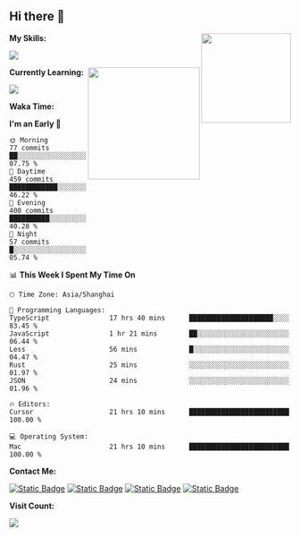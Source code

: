 ## Hi there 👋

<img align="right" height=160 src="https://s2.loli.net/2024/05/01/uw3cVq5TUCnhYLy.png" />

**My Skills:**
<p align="left">
  <a href="https://skillicons.dev">
    <img src="https://skillicons.dev/icons?i=git,docker,go,js,ts,react,vue,tailwind,electron,nextjs&perline=8" />
  </a>
</p>

<a href="https://github.com/anuraghazra/convoychat">
  <img height=200 align="right" src="https://stats.ronki.moe/api/top-langs?username=lonzzi&layout=compact&langs_count=8&card_width=320" />
</a>

**Currently Learning:**
<p align="left">
  <a href="https://skillicons.dev">
    <img src="https://skillicons.dev/icons?i=flutter,dart,py,rust" />
  </a>
</p>



**Waka Time:**
<!--START_SECTION:waka-->
**I'm an Early 🐤** 

```text
🌞 Morning                77 commits          ██░░░░░░░░░░░░░░░░░░░░░░░   07.75 % 
🌆 Daytime                459 commits         ████████████░░░░░░░░░░░░░   46.22 % 
🌃 Evening                400 commits         ██████████░░░░░░░░░░░░░░░   40.28 % 
🌙 Night                  57 commits          █░░░░░░░░░░░░░░░░░░░░░░░░   05.74 % 
```


📊 **This Week I Spent My Time On** 

```text
🕑︎ Time Zone: Asia/Shanghai

💬 Programming Languages: 
TypeScript               17 hrs 40 mins      █████████████████████░░░░   83.45 % 
JavaScript               1 hr 21 mins        ██░░░░░░░░░░░░░░░░░░░░░░░   06.44 % 
Less                     56 mins             █░░░░░░░░░░░░░░░░░░░░░░░░   04.47 % 
Rust                     25 mins             ░░░░░░░░░░░░░░░░░░░░░░░░░   01.97 % 
JSON                     24 mins             ░░░░░░░░░░░░░░░░░░░░░░░░░   01.96 % 

🔥 Editors: 
Cursor                   21 hrs 10 mins      █████████████████████████   100.00 % 

💻 Operating System: 
Mac                      21 hrs 10 mins      █████████████████████████   100.00 % 
```


<!--END_SECTION:waka-->

**Contact Me:**
<p>
  <a href="https://space.bilibili.com/13424328"><img alt="Static Badge" src="https://img.shields.io/badge/bilibili-ColourCode?style=flat-square&logo=bilibili&color=%23fb7299"></a>
  <a href="https://github.com/lonzzi"><img alt="Static Badge" src="https://img.shields.io/badge/GitHub-ColourCode?style=flat-square&logo=GitHub&color=%23555555"></a>
  <a href="https://twitter.com/lonzzi102"><img alt="Static Badge" src="https://img.shields.io/badge/X-ColourCode?style=flat-square&logo=x&color=%231D9BF0"></a>
  <a href="https://t.me/ronkimoe"><img alt="Static Badge" src="https://img.shields.io/badge/telegram-ColourCode?style=flat-square&logo=telegram&color=%23ED1965"></a>
</p>

**Visit Count:**
<p>
  <img src="https://count.ronki.moe/github:lonzzi?theme=rule34&render=pixelated">
</p>
